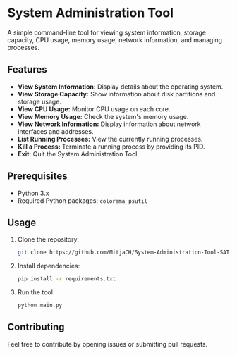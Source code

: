 # System Administration Tool

A simple command-line tool for viewing system information, storage capacity, CPU usage, memory usage, network information, and managing processes.

## Features

- **View System Information:** Display details about the operating system.
- **View Storage Capacity:** Show information about disk partitions and storage usage.
- **View CPU Usage:** Monitor CPU usage on each core.
- **View Memory Usage:** Check the system's memory usage.
- **View Network Information:** Display information about network interfaces and addresses.
- **List Running Processes:** View the currently running processes.
- **Kill a Process:** Terminate a running process by providing its PID.
- **Exit:** Quit the System Administration Tool.

## Prerequisites

- Python 3.x
- Required Python packages: `colorama`, `psutil`

## Usage

1. Clone the repository:

    ```bash
    git clone https://github.com/MitjaCH/System-Administration-Tool-SAT.git
    ```

2. Install dependencies:

    ```bash
    pip install -r requirements.txt
    ```

3. Run the tool:

    ```bash
    python main.py
    ```

## Contributing

Feel free to contribute by opening issues or submitting pull requests.
